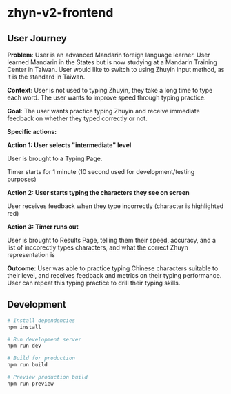 # zhyn-v2-frontend

## User Journey

**Problem**: User is an advanced Mandarin foreign language learner. User learned Mandarin in the States but is now studying at a Mandarin Training Center in Taiwan. User would like to switch to using Zhuyin input method, as it is the standard in Taiwan.

**Context**: User is not used to typing Zhuyin, they take a long time to type each word. The user wants to improve speed through typing practice.

**Goal**: The user wants practice typing Zhuyin and receive immediate feedback on whether they typed correctly or not.

**Specific actions:**

**Action 1: User selects "intermediate" level**

User is brought to a Typing Page.

Timer starts for 1 minute (10 second used for development/testing purposes)

**Action 2: User starts typing the characters they see on screen**

User receives feedback when they type incorrectly (character is highlighted red)

**Action 3: Timer runs out**

User is brought to Results Page, telling them their speed, accuracy, and a list of inccorectly types characters, and what the correct Zhuyn representation is

**Outcome**: User was able to practice typing Chinese characters suitable to their level, and receives feedback and metrics on their typing performance. User can repeat this typing practice to drill their typing skills.

## Development

```bash
# Install dependencies
npm install

# Run development server
npm run dev

# Build for production
npm run build

# Preview production build
npm run preview
```
